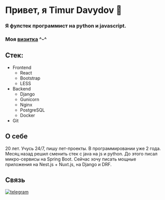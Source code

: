 # Привет, я Timur Davydov 👋

### Я фулстек программист на python и javascript.
### Моя [визитка](https://koichi-hub.github.io/Business_card) ^-^

## Стек:
- Frontend
  - React
  - Bootstrap
  - LESS
- Backend
  - Django
  - Gunicorn
  - Nginx
  - PostgreSQL
  - Docker
- Git

## О себе
20 лет. Учусь 24/7, пишу пет-проекты. В программировании уже 2 года. Месяц назад решил сменить стек с java на js и python. До этого писал микро-сервисы на Spring Boot. Сейчас хочу писать мощные приложения на Nest.js + Nuxt.js, на Django и DRF.  

## Связь
[![telegram](https://img.shields.io/badge/-telegram-2c3e50?style=for-the-badge&logo=telegram&logoColor=ecf0f1)](https://t.me/Koichi_hub)